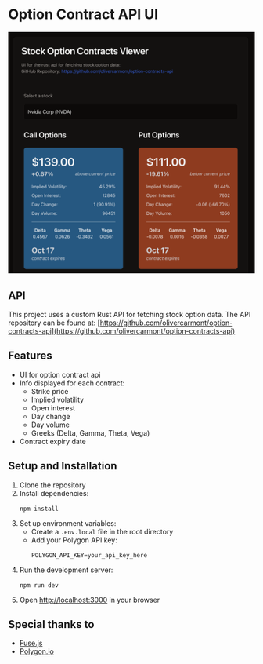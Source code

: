 # Option Contract API UI

![Option Contract API UI](readme-img.png)

## API

This project uses a custom Rust API for fetching stock option data. The API repository can be found at:
[https://github.com/olivercarmont/option-contracts-api](https://github.com/olivercarmont/option-contracts-api)

## Features

- UI for option contract api
- Info displayed for each contract:
  - Strike price
  - Implied volatility
  - Open interest
  - Day change
  - Day volume
  - Greeks (Delta, Gamma, Theta, Vega)
- Contract expiry date

## Setup and Installation

1. Clone the repository
2. Install dependencies:
   ```
   npm install
   ```
3. Set up environment variables:
   - Create a `.env.local` file in the root directory
   - Add your Polygon API key:
     ```
     POLYGON_API_KEY=your_api_key_here
     ```
4. Run the development server:
   ```
   npm run dev
   ```
5. Open [http://localhost:3000](http://localhost:3000) in your browser

## Special thanks to
- [Fuse.js](https://fusejs.io/)
- [Polygon.io](https://polygon.io/)